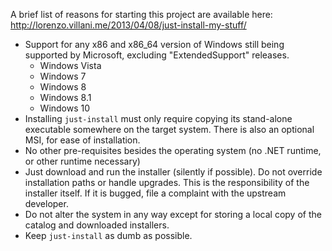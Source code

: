 A brief list of reasons for starting this project are available here:
<http://lorenzo.villani.me/2013/04/08/just-install-my-stuff/>

* Support for any x86 and x86_64 version of Windows still being supported by Microsoft,
  excluding "ExtendedSupport" releases.
  + Windows Vista
  + Windows 7
  + Windows 8
  + Windows 8.1
  + Windows 10
* Installing `just-install` must only require copying its stand-alone executable somewhere
  on the target system. There is also an optional MSI, for ease of installation.
* No other pre-requisites besides the operating system (no .NET runtime, or other runtime
  necessary)
* Just download and run the installer (silently if possible). Do not override installation
  paths or handle upgrades. This is the responsibility of the installer itself. If it
  is bugged, file a complaint with the upstream developer.
* Do not alter the system in any way except for storing a local copy of the catalog and
  downloaded installers.
* Keep `just-install` as dumb as possible.
